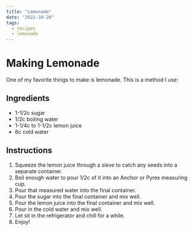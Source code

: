 ```yaml
---
title: "Lemonade"
date: "2022-10-20"
tags:
  - recipes
  - lemonade
---
```


# Making Lemonade

One of my favorite things to make is lemonade. This is a method I use:

## Ingredients
- 1-1/2c sugar
- 1/2c boiling water
- 1-1/4c to 1-1/2c lemon juice
- 6c cold water

## Instructions

1. Squeeze the lemon juice through a sieve to catch any seeds into a separate container.
2. Boil enough water to pour 1/2c of it into an Anchor or Pyrex measuring cup.
3. Pour that measured water into the final container.
4. Pour the sugar into the final container and mix well.
5. Pour the lemon juice into the final container and mix well.
6. Pour in the cold water and mix well.
7. Let sit in the refrigerator and chill for a while.
8. Enjoy!